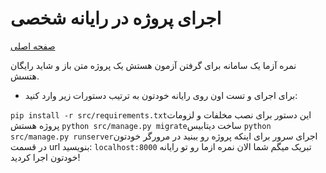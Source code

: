 # اجرای پروژه در رایانه شخصی

[صفحه اصلی](../README.md)

نمره آزما یک سامانه برای گرفتن آزمون هستش یک پروژه متن باز و شاید رایگان هتسش.

* برای اجرای و تست اون روی رایانه خودتون به ترتیب دستورات زیر وارد کنید:

`pip install -r src/requirements.txt`این دستور برای نصب مخلفات و لزومات پروژه هستش
`python src/manage.py migrate`ساخت دیتابیس
`python src/manage.py runserver`اجرای سرور
برای اینکه پروژه رو ببنید در مرورگر خودتون در قسمت url بنویسید:
`localhost:8000`
تبریک میگم شما الان نمره ازما رو تو رایانه خودتون اجرا کردید!
